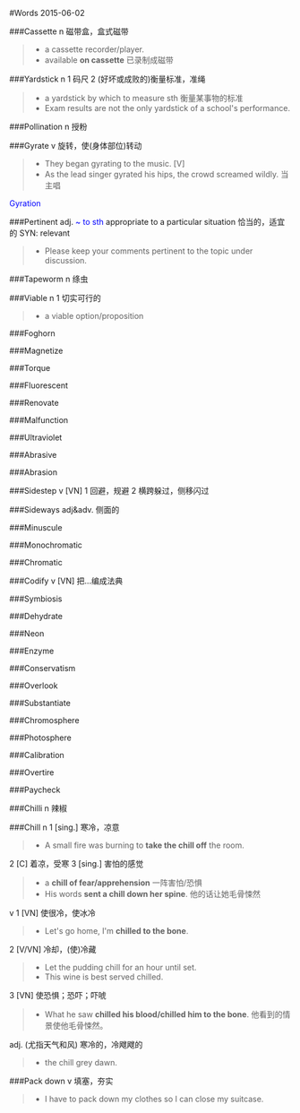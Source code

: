 #Words 2015-06-02

###Cassette
n 磁带盒，盒式磁带
> * a cassette recorder/player.
> * available **on cassette** 已录制成磁带

###Yardstick
n 1 码尺 2 (好坏或成败的)衡量标准，准绳
> * a yardstick by which to measure sth 衡量某事物的标准
> * Exam results are not the only yardstick of a school's performance.

###Pollination
n 授粉

###Gyrate
v 旋转，使(身体部位)转动
> * They began gyrating to the music. [V]
> * As the lead singer gyrated his hips, the crowd screamed wildly. 当主唱

<span style="color:blue">Gyration</span>

###Pertinent
adj. <span style="color:blue">~ to sth</span> appropriate to a particular situation 恰当的，适宜的 SYN: relevant
> * Please keep your comments pertinent to the topic under discussion.
 
###Tapeworm
n 绦虫

###Viable
n 1 切实可行的
> * a viable option/proposition 

###Foghorn

###Magnetize

###Torque

###Fluorescent

###Renovate

###Malfunction

###Ultraviolet

###Abrasive

###Abrasion

###Sidestep
v [VN] 1 回避，规避
2 横跨躲过，侧移闪过

###Sideways
adj&adv. 侧面的

###Minuscule

###Monochromatic

###Chromatic

###Codify
v [VN] 把...编成法典

###Symbiosis

###Dehydrate

###Neon

###Enzyme

###Conservatism

###Overlook

###Substantiate

###Chromosphere

###Photosphere

###Calibration

###Overtire

###Paycheck

###Chilli
n 辣椒

###Chill
n 1 [sing.] 寒冷，凉意
> * A small fire was burning to **take the chill off** the room.

2 [C] 着凉，受寒
3 [sing.] 害怕的感觉
> * a **chill of fear/apprehension** 一阵害怕/恐惧
> * His words **sent a chill down her spine**. 他的话让她毛骨悚然

v 1 [VN] 使很冷，使冰冷
> * Let's go home, I'm **chilled to the bone**.

2 [V/VN] 冷却，(使)冷藏
> * Let the pudding chill for an hour until set.
> * This wine is best served chilled.

3 [VN] 使恐惧；恐吓；吓唬
> * What he saw **chilled his blood/chilled him to the bone**. 
他看到的情景使他毛骨悚然。

adj. (尤指天气和风) 寒冷的，冷飕飕的
> * the chill grey dawn.

###Pack down
v 填塞，夯实
> * I have to pack down my clothes so I can close my suitcase.


